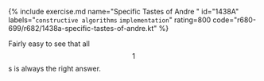{% include exercise.md name="Specific Tastes of Andre " id="1438A" labels="`constructive algorithms` `implementation`" rating=800 code="r680-699/r682/1438a-specific-tastes-of-andre.kt" %}

Fairly easy to see that all $$1$$s is always the right answer.

